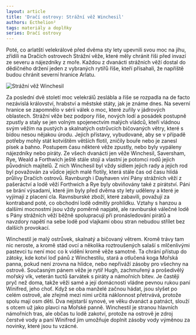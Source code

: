 ```yaml
---
layout: article
title: 'Dračí ostrovy: Strážní věž Winchesil'
authors: Ecthelion²
tags: materiály a doplňky
series: Dračí ostrovy
---
```


Poté, co arlatští velekrálové před dvěma sty lety upevnili svou moc na jihu, zřídili na Dračích ostrovech Strážní věže, které měly chránit říši před invazí ze severu a nájezdníky z moře. Každou z dvanácti strážních věží dostal do dědičného držení jeden z vybraných rytířů říše, kteří přísahali, že napříště budou chránit severní hranice Arlatu. 

![Strážní věž Winchesil]({{site.baseurl}}/76/winchestil.jpg)

Za poslední dvě století moc velekrálů zeslábla a říše se rozpadla na de facto nezávislá království, hrabství a městské státy, jak je známe dnes. Na severní hranice se zapomnělo v sérii válek o moc, které zuřily v jádrových oblastech. Strážní věže bez podpory říše, nových lodí a posádek postupně zpustly a staly se jen volným spojenectvím malých vládců, kteří vládnou svým věžím na pustých a skalnatých ostrůvcích bičovaných větry, které s bídou nesou nějakou úrodu. Jejich přístavy, vybudované, aby se v případě potřeby mohly stát kotvištěm větších flotil, zničily bouře nebo je zanesl písek a bahno. Postupem času některé věže zpustly, nebo byly vypáleny nájezdníky nebo piráty. Ze všech dvanácti jen věže Winchesil, Saversham, Rye, Weald a Forthwich ještě stále stojí a vlastní je potomci rodů jejich původních majitelů. Z nich Winchesil byl vždy sídlem jejich rady a jejich rod byl považován za vůdce jejich malé flotily, která stále čas od času hlídá průlivy Dračích ostrovů. Ravnburgh i Dayhaven viní Pány strážních věží z pašeráctví a lodě věží Forthwich a Rye byly obviňovány také z pirátství. Páni se brání výsadami, které jim byly před dvěma sty lety uděleny a které je vyjímají z placení cla. Ravnsburské zboží, které zabavili, považují za kontraband poté, co obchodní lodě odmítly prohlídku. Vztahy s hanzou a dalšími mocnostmi jsou vždy poměrně napjaté, ale ravnburské válečné lodě s Pány strážních věží běžně spolupracují při pronásledování pirátů a navzdory napětí na sebe lodě pod vlajkami obou stran nebudou střílet bez dalších provokací. 

Winchestil je malý ostrůvek, skalnatý a bičovaný větrem. Kromě trávy tam nic neroste, a kromě stád ovcí a několika roztroušených salaší s mlčenlivými pastevci tu není moc co k vidění kromě věže samotné. Ta chrání přístup do zátoky, kde kotví loď pánů z Winchestilu, stará a otlučená koga Mořská panna, pokud není zrovna na hlídce, nebo nepřiváží zásoby pro všechny na ostrově. Současným pánem věže je rytíř Hugh, zachmuřený a prošedivělý mořský vlk, veterán tuctů šarvátek s piráty a námořních bitev. Je častěji pryč než doma, takže věži samé a její domácnosti vládne pevnou rukou paní Winifred, jeho choť. Když se oba manželé začnou hádat, jsou slyšet po celém ostrově, ale zřejmě mezi nimi určitá náklonnost přetrvává, protože spolu mají osm dětí. Dva nejstarší synové, ve věku dvanáct a patnáct, slouží s otcem už jako plavci na Mořské panně. Winchestil je stranou hlavních námořních tras, ale občas tu lodě zakotví, protože na ostrově je zdroj čerstvé vody a paní Winifred jim umožňuje doplnit zásoby vody výměnou za novinky, které jsou tu vzácné.
